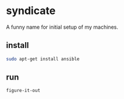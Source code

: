 # syndicate

A funny name for initial setup of my machines.

## install

```sh
sudo apt-get install ansible
```


## run
```sh
figure-it-out
```
